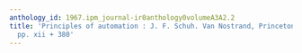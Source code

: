 ```yaml
---
anthology_id: 1967.ipm_journal-ir0anthology0volumeA3A2.2
title: 'Principles of automation : J. F. Schuh. Van Nostrand, Princeton, N.J., 1965.
  pp. xii + 380'
---
```

